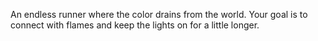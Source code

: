 An endless runner where the color drains from the world. Your goal is to connect with flames and keep the lights on for a little longer.
